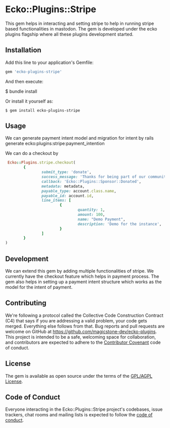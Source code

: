 # Ecko::Plugins::Stripe

This gem helps in interacting and setting stripe to help in running stripe based functionalities in
mastodon. The gem is developed under the ecko plugins flagship where all these plugins development
started.

## Installation

Add this line to your application's Gemfile:

```ruby
gem 'ecko-plugins-stripe'
```

And then execute:

 $ bundle install

Or install it yourself as:

    $ gem install ecko-plugins-stripe

## Usage
We can generate payment intent model and migration for intent by
rails generate ecko:plugins:stripe:payment_intention


We can do a checkout by
```ruby
 Ecko::Plugins.stripe.checkout(
		{
				submit_type: 'donate',
				success_message: 'Thanks for being part of our community, Your donation was well received', # Need to add translation options,
				callback: 'Ecko::Plugins::Sponsor::Donated',
				metadata: metadata,
				payable_type: account.class.name,
				payable_id: account.id,
				line_items: [
						{
								quantity: 1,
								amount: 100,
								name: "Demo Payment",
								description: 'Demo for the instance',
						}
				]
		}
)
```

## Development

We can extend this gem by adding multiple functionalities of stripe. We currently have the checkout feature which helps
in payment process. The gem also helps in setting up a payment intent structure which works as the model for the intent
of payment.

## Contributing

We're following a protocol called the Collective Code Construction Contract (C4) that says if you are addressing a valid problem, your code gets merged. Everything else follows from that.
Bug reports and pull requests are welcome on GitHub at https://github.com/magicstone-dev/ecko-plugins. This project is intended to be a safe, welcoming space for collaboration, and contributors are expected to adhere to the [Contributor Covenant](http://contributor-covenant.org) code of conduct.

## License

The gem is available as open source under the terms of the [GPL/AGPL License](https://opensource.org/licenses/GPL/AGPL).

## Code of Conduct

Everyone interacting in the Ecko::Plugins::Stripe project's codebases, issue trackers, chat rooms and mailing lists is expected to follow the [code of conduct](https://github.com/[USERNAME]/ecko-plugins-stripe/blob/master/CODE_OF_CONDUCT.md).
